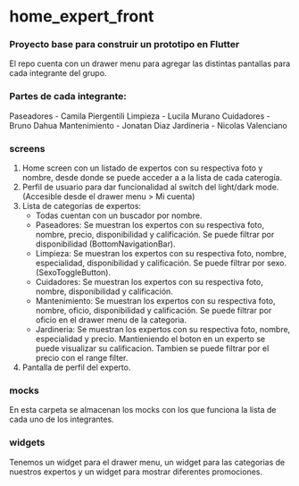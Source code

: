 # home_expert_front

### Proyecto base para construir un prototipo en Flutter

El repo cuenta con un drawer menu para agregar las distintas pantallas para cada integrante del grupo.

### Partes de cada integrante:

Paseadores - Camila Piergentili
Limpieza - Lucila Murano
Cuidadores - Bruno Dahua
Mantenimiento - Jonatan Diaz
Jardineria - Nicolas Valenciano

### screens

1.  Home screen con un listado de expertos con su respectiva foto y nombre, desde donde se puede acceder a a la lista de cada caterogía.
2.  Perfil de usuario para dar funcionalidad al switch del light/dark mode.(Accesible desde el drawer menu > Mi cuenta)
3.  Lista de categorías de expertos:
    - Todas cuentan con un buscador por nombre.
    - Paseadores: Se muestran los expertos con su respectiva foto, nombre, precio, disponibilidad y calificación. Se puede filtrar por disponibilidad (BottomNavigationBar).
    - Limpieza: Se muestran los expertos con su respectiva foto, nombre, especialidad, disponibilidad y calificación. Se puede filtrar por sexo. (SexoToggleButton).
    - Cuidadores: Se muestran los expertos con su respectiva foto, nombre, disponibilidad y calificación.
    - Mantenimiento: Se muestran los expertos con su respectiva foto, nombre, oficio, disponibilidad y calificación. Se puede filtrar por oficio en el drawer menu de la categoria.
    - Jardineria: Se muestran los expertos con su respectiva foto, nombre, especialidad y precio.
      Mantieniendo el boton en un experto se puede visualizar su calificacion. Tambien se puede filtrar por el precio con el range filter.
4.  Pantalla de perfil del experto.

### mocks

En esta carpeta se almacenan los mocks con los que funciona la lista de cada uno de los integrantes.

### widgets

Tenemos un widget para el drawer menu,
un widget para las categorias de nuestros expertos
y un widget para mostrar diferentes promociones.
